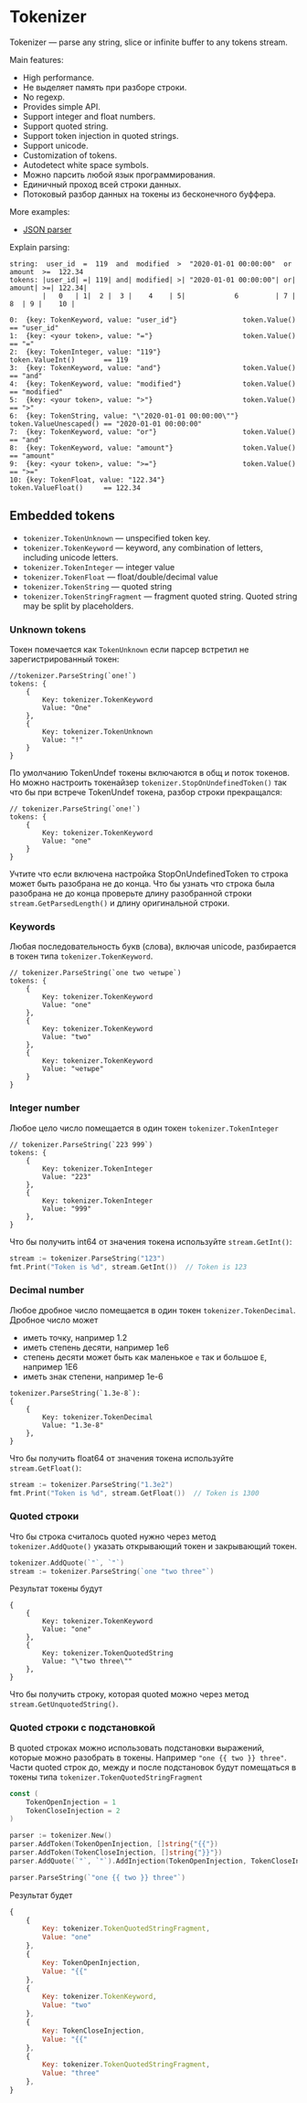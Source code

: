 Tokenizer
=====

Tokenizer — parse any string, slice or infinite buffer to any tokens stream.

Main features:

* High performance.
* Не выделяет память при разборе строки.
* No regexp.
* Provides simple API.
* Support integer and float numbers.
* Support quoted string.
* Support token injection in quoted strings.
* Support unicode.
* Customization of tokens.
* Autodetect white space symbols.
* Можно парсить любой язык программирования.
* Единичный проход всей строки данных.
* Потоковый разбор данных на токены из бесконечного буффера.

More examples:
- [JSON parser](./example_test.go)

Explain parsing:
```
string:  user_id  =  119  and  modified  >  "2020-01-01 00:00:00"  or  amount  >=  122.34
tokens: |user_id| =| 119| and| modified| >| "2020-01-01 00:00:00"| or| amount| >=| 122.34|
        |   0   | 1|  2 |  3 |    4    | 5|            6         | 7 |    8  | 9 |    10 |

0:  {key: TokenKeyword, value: "user_id"}                token.Value()          == "user_id"
1:  {key: <your token>, value: "="}                      token.Value()          == "="
2:  {key: TokenInteger, value: "119"}                    token.ValueInt()       == 119
3:  {key: TokenKeyword, value: "and"}                    token.Value()          == "and"
4:  {key: TokenKeyword, value: "modified"}               token.Value()          == "modified"
5:  {key: <your token>, value: ">"}                      token.Value()          == ">"
6:  {key: TokenString, value: "\"2020-01-01 00:00:00\""} token.ValueUnescaped() == "2020-01-01 00:00:00"
7:  {key: TokenKeyword, value: "or"}                     token.Value()          == "and"
8:  {key: TokenKeyword, value: "amount"}                 token.Value()          == "amount"
9:  {key: <your token>, value: ">="}                     token.Value()          == ">="
10: {key: TokenFloat, value: "122.34"}                   token.ValueFloat()     == 122.34
```

## Embedded tokens

- `tokenizer.TokenUnknown` — unspecified token key. 
- `tokenizer.TokenKeyword` — keyword, any combination of letters, including unicode letters.
- `tokenizer.TokenInteger` — integer value
- `tokenizer.TokenFloat` — float/double/decimal value
- `tokenizer.TokenString` — quoted string
- `tokenizer.TokenStringFragment` — fragment quoted string. Quoted string may be split by placeholders. 

### Unknown tokens

Токен помечается как `TokenUnknown` если парсер встретил не зарегистрированный токен:
```
//tokenizer.ParseString(`one!`)
tokens: {
    {
        Key: tokenizer.TokenKeyword
        Value: "One"
    },
    {
        Key: tokenizer.TokenUnknown
        Value: "!"
    }
}
```

По умолчанию TokenUndef токены включаются в общ и поток токенов. 
Но можно настроить токенайзер `tokenizer.StopOnUndefinedToken()` так что бы при встрече TokenUndef токена, разбор строки прекращался:

```
// tokenizer.ParseString(`one!`)
tokens: {
    {
        Key: tokenizer.TokenKeyword
        Value: "one"
    }
}
```

Учтите что если включена настройка StopOnUndefinedToken то строка может быть разобрана не до конца.
Что бы узнать что строка была разобрана не до конца проверьте длину разобранной строки `stream.GetParsedLength()` 
и длину оригинальной строки. 

### Keywords

Любая последовательность букв (слова), включая unicode, разбирается в токен типа `tokenizer.TokenKeyword`.

```
// tokenizer.ParseString(`one two четыре`)
tokens: {
    {
        Key: tokenizer.TokenKeyword
        Value: "one"
    },
    {
        Key: tokenizer.TokenKeyword
        Value: "two"
    },
    {
        Key: tokenizer.TokenKeyword
        Value: "четыре"
    }
}
```

### Integer number

Любое цело число помещается в один токен `tokenizer.TokenInteger`

```
// tokenizer.ParseString(`223 999`)
tokens: {
    {
        Key: tokenizer.TokenInteger
        Value: "223"
    },
    {
        Key: tokenizer.TokenInteger
        Value: "999"
    },
}
```

Что бы получить int64 от значения токена используйте `stream.GetInt()`:

```go
stream := tokenizer.ParseString("123")
fmt.Print("Token is %d", stream.GetInt())  // Token is 123
```

### Decimal number

Любое дробное число помещается в один токен `tokenizer.TokenDecimal`. Дробное число может
- иметь точку, например 1.2
- иметь степень десяти, например 1e6
- степень десяти может быть как маленькое `e` так и большое `E`, например 1E6
- иметь знак степени, например 1e-6

```
tokenizer.ParseString(`1.3e-8`):
{
    {
        Key: tokenizer.TokenDecimal
        Value: "1.3e-8"
    },
}
```

Что бы получить float64 от значения токена используйте `stream.GetFloat()`:

```go
stream := tokenizer.ParseString("1.3e2")
fmt.Print("Token is %d", stream.GetFloat())  // Token is 1300
```

### Quoted строки

Что бы строка считалось quoted нужно через метод `tokenizer.AddQuote()` указать открывающий токен и закрывающий токен.

```go
tokenizer.AddQuote(`"`, `"`)
stream := tokenizer.ParseString(`one "two three"`)
```

Результат токены будут
```
{
    {
        Key: tokenizer.TokenKeyword
        Value: "one"
    },
    {
        Key: tokenizer.TokenQuotedString
        Value: "\"two three\""
    },
}
```

Что бы получить строку, которая quoted можно через метод `stream.GetUnquotedString()`.

### Quoted строки с подстановкой

В quoted строках можно использовать подстановки выражений, которые можно разобрать в токены. Например `"one {{ two }} three"`.
Части quoted строк до, между и после подстановок будут помещаться в токены типа `tokenizer.TokenQuotedStringFragment` 

```go
const (
    TokenOpenInjection = 1
    TokenCloseInjection = 2
)

parser := tokenizer.New()
parser.AddToken(TokenOpenInjection, []string{"{{"})
parser.AddToken(TokenCloseInjection, []string{"}}"})
parser.AddQuote(`"`, `"`).AddInjection(TokenOpenInjection, TokenCloseInjection)

parser.ParseString(`"one {{ two }} three"`)
```

Результат будет
```js
{
    {
        Key: tokenizer.TokenQuotedStringFragment,
        Value: "one"
    },
    {
        Key: TokenOpenInjection,
        Value: "{{"
    },
    {
        Key: tokenizer.TokenKeyword,
        Value: "two"
    },
    {
        Key: TokenCloseInjection,
        Value: "{{"
    },
    {
        Key: tokenizer.TokenQuotedStringFragment,
        Value: "three"
    },
}
```

